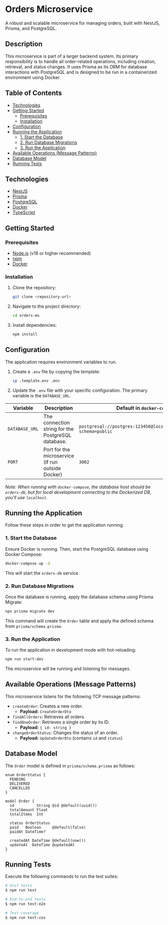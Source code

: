 # Orders Microservice

A robust and scalable microservice for managing orders, built with NestJS, Prisma, and PostgreSQL.

## Description

This microservice is part of a larger backend system. Its primary responsibility is to handle all order-related operations, including creation, retrieval, and status changes. It uses Prisma as its ORM for database interactions with PostgreSQL and is designed to be run in a containerized environment using Docker.

## Table of Contents

- [Technologies](#technologies)
- [Getting Started](#getting-started)
  - [Prerequisites](#prerequisites)
  - [Installation](#installation)
- [Configuration](#configuration)
- [Running the Application](#running-the-application)
  - [1. Start the Database](#1-start-the-database)
  - [2. Run Database Migrations](#2-run-database-migrations)
  - [3. Run the Application](#3-run-the-application)
- [Available Operations (Message Patterns)](#available-operations-message-patterns)
- [Database Model](#database-model)
- [Running Tests](#running-tests)

## Technologies

- [NestJS](https://nestjs.com/)
- [Prisma](https://www.prisma.io/)
- [PostgreSQL](https://www.postgresql.org/)
- [Docker](https://www.docker.com/)
- [TypeScript](https://www.typescriptlang.org/)

## Getting Started

### Prerequisites

- [Node.js](https://nodejs.org/en/) (v18 or higher recommended)
- [npm](https://www.npmjs.com/)
- [Docker](https://www.docker.com/get-started)

### Installation

1.  Clone the repository:
    ```bash
    git clone <repository-url>
    ```
2.  Navigate to the project directory:
    ```bash
    cd orders-ms
    ```
3.  Install dependencies:
    ```bash
    npm install
    ```

## Configuration

The application requires environment variables to run.

1.  Create a `.env` file by copying the template:
    ```bash
    cp .template.env .env
    ```
2.  Update the `.env` file with your specific configuration. The primary variable is the `DATABASE_URL`.

| Variable       | Description                                           | Default in `docker-compose`                                         |
| -------------- | ----------------------------------------------------- | ------------------------------------------------------------------- |
| `DATABASE_URL` | The connection string for the PostgreSQL database.    | `postgresql://postgres:123456@localhost:5432/ordersdb?schema=public` |
| `PORT`         | Port for the microservice (if run outside Docker)     | `3002`                                                              |

*Note: When running with `docker-compose`, the database host should be `orders-db`, but for local development connecting to the Dockerized DB, you'll use `localhost`.*

## Running the Application

Follow these steps in order to get the application running.

### 1. Start the Database

Ensure Docker is running. Then, start the PostgreSQL database using Docker Compose:
```bash
docker-compose up -d
```
This will start the `orders-db` service.

### 2. Run Database Migrations

Once the database is running, apply the database schema using Prisma Migrate:
```bash
npx prisma migrate dev
```
This command will create the `Order` table and apply the defined schema from `prisma/schema.prisma`.

### 3. Run the Application

To run the application in development mode with hot-reloading:

```bash
npm run start:dev
```
The microservice will be running and listening for messages.

## Available Operations (Message Patterns)

This microservice listens for the following TCP message patterns:

-   `createOrder`: Creates a new order.
    -   **Payload:** `CreateOrderDto`
-   `findAllOrders`: Retrieves all orders.
-   `findOneOrder`: Retrieves a single order by its ID.
    -   **Payload:** `{ id: string }`
-   `changeOrderStatus`: Changes the status of an order.
    -   **Payload:** `UpdateOrderDto` (contains `id` and `status`)

## Database Model

The `Order` model is defined in `prisma/schema.prisma` as follows:

```prisma
enum OrderStatus {
  PENDING
  DELIVERED
  CANCELLED
}

model Order {
  id          String @id @default(uuid())
  totalAmount Float
  totalItems  Int

  status OrderStatus
  paid   Boolean     @default(false)
  paidAt DateTime?

  createdAt DateTime @default(now())
  updateAt  DateTime @updatedAt
}
```

## Running Tests

Execute the following commands to run the test suites:

```bash
# Unit tests
$ npm run test

# End-to-end tests
$ npm run test:e2e

# Test coverage
$ npm run test:cov
```